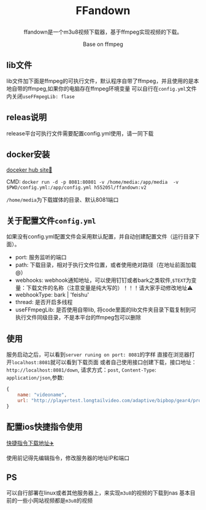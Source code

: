 # <p align="center">FFandown

<p align="center">ffandown是一个m3u8视频下载器，基于ffmpeg实现视频的下载。
<p align="center">Base on ffmpeg</p>


## lib文件

lib文件加下面是ffmpeg的可执行文件，默认程序自带了ffmpeg，并且使用的是本地自带的ffmpeg,如果你的电脑存在ffmpeg环境变量
可以自行在`config.yml`文件内关闭`useFFmpegLib: flase`

## releas说明

release平台可执行文件需要配置config.yml使用，请一同下载

## docker安装
[doceker hub site🔗](https://hub.docker.com/r/h55205l/ffandown)

CMD:  `docker run -d -p 8081:80801 -v /home/media:/app/media  -v $PWD/config.yml:/app/config.yml h55205l/ffandown:v2`

`/home/media`为下载媒体的目录、默认8081端口


## 关于配置文件`config.yml`

如果没有config.yml配置文件会采用默认配置，并自动创建配置文件（运行目录下面）。


- port: 服务监听的端口
- path: 下载目录，相对于执行文件位置，或者使用绝对路径（在地址前面加载@）
- webhooks: webhook通知地址，可以使用钉钉或者bark之类软件,`$TEXT`为变量：下载文件的名称（注意变量是纯大写的）！！！请大家手动修改地址⚠️
- webhookType: bark | 'feishu'
- thread: 是否开启多线程
- useFFmpegLib: 是否使用自带lib, 将code里面的lib文件夹目录下载复制到可执行文件同级目录，不是本平台的ffmpeg包可以删除


## 使用

服务启动之后，可以看到`server runing on port: 8081`的字样
直接在浏览器打开`localhost:8081`就可以看到下载页面
或者自己使用接口创建下载，接口地址：`http://localhost:8081/down`, 请求方式：`post`,  `Content-Type`: `application/json`,参数: 
```js
{
    name: "videoname",
    url: "http://playertest.longtailvideo.com/adaptive/bipbop/gear4/prog_index.m3u8"
}
```

## 配置ios快捷指令使用

[快捷指令下载地址✈️](https://www.icloud.com/shortcuts/b185d44fb6574db29c79cb193e5bb079)

使用前记得先编辑指令，修改服务器的地址IP和端口


## PS

可以自行部署在linux或者其他服务器上，来实现`m3u8`的视频的下载到nas
基本目前的一些小网站视频都是`m3u8`的视频
